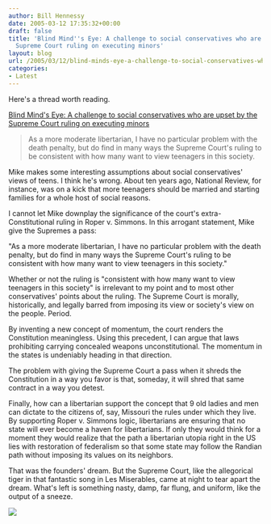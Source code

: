```yaml
---
author: Bill Hennessy
date: 2005-03-12 17:35:32+00:00
draft: false
title: 'Blind Mind''s Eye: A challenge to social conservatives who are upset by the
  Supreme Court ruling on executing minors'
layout: blog
url: /2005/03/12/blind-minds-eye-a-challenge-to-social-conservatives-who-are-upset-by-the-supreme-court-ruling-on-executing-minors/
categories:
- Latest
---
```


Here's a thread worth reading.




[Blind Mind's Eye: A challenge to social conservatives who are upset by the Supreme Court ruling on executing minors](https://www.blindmindseye.com/archives/2005/03/a_challenge_to.php)




> 

> 
> As a more moderate libertarian, I have no particular problem with the death penalty, but do find in many ways the Supreme Court's ruling to be consistent with how many want to view teenagers in this society.
> 
> 




Mike makes some interesting assumptions about social conservatives' views of teens. I think he's wrong. About ten years ago, National Review, for instance, was on a kick that more teenagers should be married and starting families for a whole host of social reasons.


I cannot let Mike downplay the significance of the court's extra-Constitutional ruling in Roper v. Simmons. In this arrogant statement, Mike give the Supremes a pass:




"As a more moderate libertarian, I have no particular problem with the death penalty, but do find in many ways the Supreme Court's ruling to be consistent with how many want to view teenagers in this society."




Whether or not the ruling is "consistent with how many want to view teenagers in this society" is irrelevant to my point and to most other conservatives' points about the ruling. The Supreme Court is morally, historically, and legally barred from imposing its view or society's view on the people. Period. 




By inventing a new concept of momentum, the court renders the Constitution meaningless. Using this precedent, I can argue that laws prohibiting carrying concealed weapons unconstitutional. The momentum in the states is undeniably heading in that direction.




The problem with giving the Supreme Court a pass when it shreds the Constitution in a way you favor is that, someday, it will shred that same contract in a way you detest. 




Finally, how can a libertarian support the concept that 9 old ladies and men can dictate to the citizens of, say, Missouri the rules under which they live. By supporting Roper v. Simmons logic, libertarians are ensuring that no state will ever become a haven for libertarians. If only they would think for a moment they would realize that the path a libertarian utopia right in the US lies with restoration of federalism so that some state may follow the Randian path without imposing its values on its neighbors. 




That was the founders' dream. But the Supreme Court, like the allegorical tiger in that fantastic song in Les Miserables, came at night to tear apart the dream. What's left is something nasty, damp, far flung, and uniform, like the output of a sneeze.

![](https://blog.billhennessy.com/aggbug.aspx?PostID=1339)

